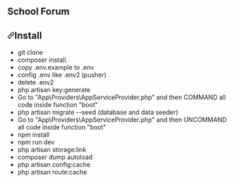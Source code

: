 <div class="Box-header d-flex flex-items-center flex-justify-between bg-white border-bottom-0">
  <h2 class="Box-title pr-3">
    School Forum
  </h2>
</div>
<div class="Popover anim-scale-in js-tagsearch-popover" hidden="" data-tagsearch-url="/kilamieaz/restaurant-management/find-definition" data-tagsearch-ref="master" data-tagsearch-path="readme.md" data-tagsearch-lang="Markdown" data-hydro-click="{&quot;event_type&quot;:&quot;code_navigation.click_on_symbol&quot;,&quot;payload&quot;:{&quot;action&quot;:&quot;click_on_symbol&quot;,&quot;repository_id&quot;:196317167,&quot;ref&quot;:&quot;master&quot;,&quot;language&quot;:&quot;Markdown&quot;,&quot;originating_url&quot;:&quot;https://github.com/kilamieaz/restaurant-management&quot;,&quot;user_id&quot;:47657144}}" data-hydro-click-hmac="2c50c94b61ecd3791fdff10eb2156fe25959d7865691ed956c5eb82fab382345">
  <div class="Popover-message Popover-message--large Popover-message--top-left TagsearchPopover mt-1 mb-4 mx-auto Box box-shadow-large">
    <div class="TagsearchPopover-content js-tagsearch-popover-content overflow-auto" style="will-change:transform;">
    </div>
  </div>
</div>
    
<h2><a id="user-content-install" class="anchor" aria-hidden="true" href="#install"><svg class="octicon octicon-link" viewBox="0 0 16 16" version="1.1" width="16" height="16" aria-hidden="true"><path fill-rule="evenodd" d="M7.775 3.275a.75.75 0 001.06 1.06l1.25-1.25a2 2 0 112.83 2.83l-2.5 2.5a2 2 0 01-2.83 0 .75.75 0 00-1.06 1.06 3.5 3.5 0 004.95 0l2.5-2.5a3.5 3.5 0 00-4.95-4.95l-1.25 1.25zm-4.69 9.64a2 2 0 010-2.83l2.5-2.5a2 2 0 012.83 0 .75.75 0 001.06-1.06 3.5 3.5 0 00-4.95 0l-2.5 2.5a3.5 3.5 0 004.95 4.95l1.25-1.25a.75.75 0 00-1.06-1.06l-1.25 1.25a2 2 0 01-2.83 0z"></path></svg></a>Install</h2>
<ul>
    <li>git clone</li>
    <li>composer install.</li>
    <li>copy .env.example to .env</li>
    <li>config .env like .env2 (pusher)</li>
    <li>delete .env2</li>
    <li>php artisan key:generate</li>
    <li>Go to "App\Providers\AppServiceProvider.php" and then COMMAND all code inside function "boot"</li>
    <li>php artisan migrate --seed (database and data seeder)</li>
    <li>Go to "App\Providers\AppServiceProvider.php" and then UNCOMMAND all code inside function "boot"</li>
    <li>npm install</li>
    <li>npm run dev</li>
    <li>php artisan storage:link</li>
    <li>composer dump autoload</li>
    <li>php artisan config:cache</li>
    <li>php artisan route:cache</li>
</ul>

